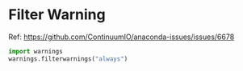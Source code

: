 # Filter Warning

Ref: https://github.com/ContinuumIO/anaconda-issues/issues/6678

```py
import warnings
warnings.filterwarnings("always")
```
